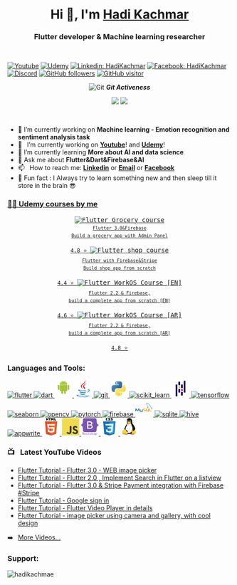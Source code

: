 <!-- ME  -->
<h1 align="center">Hi 👋, I'm 
  <a href="https://www.youtube.com/channel/UCTGDYkqUtgCelc6G09LUm6w">Hadi Kachmar </a>
</h1>
<!--  What am I? -->
<h3 align="center">Flutter developer & Machine learning researcher</h3>

<br/>
<!-- Social -->

[![Youtube](https://img.shields.io/static/v1?label=Coding%20with%20Hadi&message=Subscribe&logo=YouTube&color=FF0000&style=for-the-badge)][youtube] 
[![Udemy](https://img.shields.io/badge/Udemy-A435F0?style=for-the-badge&logo=Udemy&logoColor=white)][udemy]
[![Linkedin: HadiKachmar](https://img.shields.io/badge/-CONNECT-blue?style=for-the-badge&logo=Linkedin&link=https://www.linkedin.com/in/hadi-kachmar-27a56a177/)][linkedin]
[![Facebook: HadiKachmar](https://img.shields.io/badge/Facebook-1877F2?style=for-the-badge&logo=facebook&logoColor=white)][facebook]
[![Discord](https://img.shields.io/badge/Discord-blue?style=for-the-badge)][discord]
[![GitHub followers](https://img.shields.io/github/followers/hadikachmar3?logo=GitHub&style=for-the-badge)][github]
[![GitHub visitor](http://estruyf-github.azurewebsites.net/api/VisitorHit?user=hadikachmar3&repo=Bgstatic&countColorcountColor&countColor=%23007EC6)][github]


<p align="center"> 
   <img src="https://media.giphy.com/media/W5eoZHPpUx9sapR0eu/giphy.gif" width="30px" height="30px" alt="Git"/> 
   <i>
      <b>Git Activeness</b>
   </i>
</p>
<!--  Stats -->
<p align= "center">
   <img height= "150" src="https://github-readme-stats.vercel.app/api?username=hadikachmar3&show_icons=true&theme=radical" />
   <img height= "150" src="https://github-readme-stats.vercel.app/api/top-langs/?username=hadikachmar3&layout=compact&show_icons=true&theme=radical" />
</p>



</br>

- 🔭 I’m currently working on **Machine learning - Emotion recognition and sentiment analysis task**
- 🔭 &ensp;I’m currently working on [**Youtube**][youtube]! and [**Udemy**][udemy]!
- 🌱 I’m currently learning **More about AI and data science**
- 💬 Ask me about **Flutter&Dart&Firebase&AI**
- 📫 &ensp;How to reach me: [**Linkedin**][linkedin] or [**Email**][email] or [**Facebook**][facebook]
- 🍺 Fun fact : I Always try to learn something new and then sleep till it store in the brain 😎

<!--  Udemy courses-->
<h3>
  <a href="https://www.udemy.com/user/hadi-kachmar-2/">
    👨‍🏫 Udemy courses by me
  </a>
</h3>
  
<p align= "center">
  <a href="https://www.udemy.com/course/flutter-210firebase-build-a-grocery-app-with-admin-panel/">
     <kbd>
        <img height= "150" src="https://user-images.githubusercontent.com/38382273/169706415-db712fed-3620-42ae-af77-6befcbc65d81.png" alt="Flutter Grocery course">
        <br>
        <font size="1">Flutter 3.0&Firebase <br> Build a grocery app with Admin Panel</font>
        <br><br>
        <font size="2"> 4.8 ⭐ </font>
     </kbd>
  </a>
  <a href="https://www.udemy.com/course/flutter-with-firebase-build-an-e-commerce-app-from-scratch/">
     <kbd>
        <img height= "150" src="https://cdn-thumbs.comidoc.net/750/webp/3715884_a2d1_3.webp" alt="Flutter shop course">
        <br>
        <font size="1">Flutter with Firebase&Stripe<br>Build shop app from scratch</font>
        <br><br>
        <font size="2"> 4.4 ⭐ </font>
     </kbd>
  </a>
  <a href="https://www.udemy.com/course/flutter-22-firebase-build-a-complete-app-from-scratch/">
     <kbd>
        <img height= "150" src="https://user-images.githubusercontent.com/38382273/140496712-67888490-e76e-4320-930f-89c6ece4e4bd.png" alt="Flutter WorkOS Course [EN]">
        <br>
        <font size="1">Flutter 2.2 & Firebase,<br>build a complete app from scratch [EN]</font>
        <br><br>
        <font size="2"> 4.6 ⭐ </font>
     </kbd>
  </a>
  <a href="https://www.udemy.com/course/flutter-22firebase/">
     <kbd>
        <img height= "150" src="https://user-images.githubusercontent.com/38382273/140496706-c08a629a-9372-4416-804e-f3d45f0cb59d.png" alt="Flutter WorkOS Course [AR]">
        <br>
        <font size="1">Flutter 2.2 & Firebase,<br>build a complete app from scratch [AR]</font>
        <br><br>
        <font size="2"> 4.8 ⭐ </font>
      </kbd>
   </a>
</p>


<h3 align="left">Languages and Tools:</h3>
<!--  Skills -->
<p align="left">
<!-- Flutter     -->
  <a href="https://flutter.dev" target="_blank" rel="noreferrer">
    <img src="https://www.vectorlogo.zone/logos/flutterio/flutterio-icon.svg" alt="flutter" width="40" height="40"/> 
  </a>
<!--   Dart   -->
  <a href="https://dart.dev" target="_blank" rel="noreferrer"> 
    <img src="https://www.vectorlogo.zone/logos/dartlang/dartlang-icon.svg" alt="dart" width="40" height="40"/> 
  </a> 
<!--  Android  -->
  <a href="https://developer.android.com" target="_blank" rel="noreferrer">
    <img src="https://raw.githubusercontent.com/devicons/devicon/master/icons/android/android-original-wordmark.svg" alt="android" width="40" height="40"/>     </a>
<!-- Java   -->
  <a href="https://www.java.com" target="_blank" rel="noreferrer"> 
    <img src="https://raw.githubusercontent.com/devicons/devicon/master/icons/java/java-original.svg" alt="java" width="40" height="40"/> 
  </a>
<!-- Git  -->
  <a href="https://git-scm.com/" target="_blank" rel="noreferrer"> 
    <img src="https://www.vectorlogo.zone/logos/git-scm/git-scm-icon.svg" alt="git" width="40" height="40"/> 
  </a>
  
<!--   Python   -->
  <a href="https://www.python.org" target="_blank" rel="noreferrer"> 
    <img src="https://raw.githubusercontent.com/devicons/devicon/master/icons/python/python-original.svg" alt="python" width="40" height="40"/> 
  </a> 
<!--   Scikit learn   -->
  <a href="https://scikit-learn.org/" target="_blank" rel="noreferrer"> 
    <img src="https://upload.wikimedia.org/wikipedia/commons/0/05/Scikit_learn_logo_small.svg" alt="scikit_learn" width="40" height="40"/>
  </a> 
<!--  Pandas -->
  <a href="https://pandas.pydata.org/" target="_blank" rel="noreferrer"> 
    <img src="https://raw.githubusercontent.com/devicons/devicon/2ae2a900d2f041da66e950e4d48052658d850630/icons/pandas/pandas-original.svg" alt="pandas" width="40" height="40"/> 
  </a> 
<!--   Tensorflow   -->
  <a href="https://www.tensorflow.org" target="_blank" rel="noreferrer">
      <img src="https://www.vectorlogo.zone/logos/tensorflow/tensorflow-icon.svg" alt="tensorflow" width="40" height="40"/> 
  </a> 
<!--   Seaborn   -->
  <a href="https://seaborn.pydata.org/" target="_blank" rel="noreferrer"> 
    <img src="https://seaborn.pydata.org/_images/logo-mark-lightbg.svg" alt="seaborn" width="40" height="40"/> 
  </a> 
<!--   OpenCV   -->
  <a href="https://opencv.org/" target="_blank" rel="noreferrer"> 
    <img src="https://www.vectorlogo.zone/logos/opencv/opencv-icon.svg" alt="opencv" width="40" height="40"/>
  </a> 
<!--  Pytorch  -->
  <a href="https://pytorch.org/" target="_blank" rel="noreferrer"> <img src="https://www.vectorlogo.zone/logos/pytorch/pytorch-icon.svg" alt="pytorch" width="40" height="40"/> 
  </a>
  
<!--   Firebase -->
  <a href="https://firebase.google.com/" target="_blank" rel="noreferrer"> 
    <img src="https://www.vectorlogo.zone/logos/firebase/firebase-icon.svg" alt="firebase" width="40" height="40"/> 
  </a> 
<!-- Mysql  -->
  <a href="https://www.mysql.com/" target="_blank" rel="noreferrer"> 
    <img src="https://raw.githubusercontent.com/devicons/devicon/master/icons/mysql/mysql-original-wordmark.svg" alt="mysql" width="40" height="40"/> 
  </a> 
 <!--   Sqlite   -->
  <a href="https://www.sqlite.org/" target="_blank" rel="noreferrer">
    <img src="https://www.vectorlogo.zone/logos/sqlite/sqlite-icon.svg" alt="sqlite" width="40" height="40"/> 
  </a> 
<!--   Hive   -->
  <a href="https://hive.apache.org/" target="_blank" rel="noreferrer"> 
    <img src="https://www.vectorlogo.zone/logos/apache_hive/apache_hive-icon.svg" alt="hive" width="40" height="40"/>
  </a>
<!-- Appwrite -->
  <a href="https://appwrite.io" target="_blank" rel="noreferrer"> 
    <img src="https://www.vectorlogo.zone/logos/appwriteio/appwriteio-icon.svg" alt="appwrite" width="40" height="40"/> 
  </a> 
  
<!--  Html    -->
  <a href="https://www.w3.org/html/" target="_blank" rel="noreferrer">
    <img src="https://raw.githubusercontent.com/devicons/devicon/master/icons/html5/html5-original-wordmark.svg" alt="html5" width="40" height="40"/> 
  </a> 
<!-- Javascript -->
  <a href="https://developer.mozilla.org/en-US/docs/Web/JavaScript" target="_blank" rel="noreferrer">
    <img src="https://raw.githubusercontent.com/devicons/devicon/master/icons/javascript/javascript-original.svg" alt="javascript" width="40" height="40"/> 
  </a>
<!--   Bootstap -->
  <a href="https://getbootstrap.com" target="_blank" rel="noreferrer"> 
    <img src="https://raw.githubusercontent.com/devicons/devicon/master/icons/bootstrap/bootstrap-plain-wordmark.svg" alt="bootstrap" width="40" height="40"/?
  </a> 
<!-- CSS -->
  <a href="https://www.w3schools.com/css/" target="_blank" rel="noreferrer"> 
    <img src="https://raw.githubusercontent.com/devicons/devicon/master/icons/css3/css3-original-wordmark.svg" alt="css3" width="40" height="40"/> 
  </a> 

<!--  Linux  -->
  <a href="https://www.linux.org/" target="_blank" rel="noreferrer"> 
    <img src="https://raw.githubusercontent.com/devicons/devicon/master/icons/linux/linux-original.svg" alt="linux" width="40" height="40"/>
  </a> 


</p>

### 📺 &ensp;Latest YouTube Videos

<!-- YOUTUBE:START -->
- [Flutter Tutorial - Flutter 3.0 - WEB image picker](https://youtu.be/VMmQ0Gx7LAA)
- [Flutter Tutorial - Flutter 2.0 , Implement Search in Flutter on a listview](https://www.youtube.com/watch?v=XIyyZpZiHWc&t=9s)
- [Flutter Tutorial - Flutter 3.0 & Stripe Payment integration with Firebase #Stripe](https://youtu.be/BR4sF_VzV0w)
- [Flutter Tutorial - Google sign in](https://www.youtube.com/watch?v=S0PsfbyVIhk)
- [Flutter Tutorial - Flutter Video Player in details](https://www.youtube.com/watch?v=N0lUBVYl1hI)
- [Flutter Tutorial - image picker using camera and gallery, with cool design](https://www.youtube.com/watch?v=7G9cVze5eJU)
<!-- YOUTUBE:END -->

➡️ &ensp;[More Videos...](https://www.youtube.com/channel/UCTGDYkqUtgCelc6G09LUm6w/videos)

 
<h3 align="left">Support:</h3>
<p>
  <a href="https://www.buymeacoffee.com/hadikachmae"> 
    <img align="left" src="https://cdn.buymeacoffee.com/buttons/v2/default-yellow.png" height="50" width="210" alt="hadikachmae" />
  </a>
</p>

<!--  Trophies-->
<!-- </br></br></br><hr></br>
<p align="center"> 
    <img src="https://github-profile-trophy.vercel.app/?username=hadikachmar3&theme=radical" alt="hadikachmar3" />
</p>
</br> -->

[udemy]: https://www.udemy.com/user/hadi-kachmar-2/
[youtube]: https://www.youtube.com/channel/UCTGDYkqUtgCelc6G09LUm6w
[linkedin]: https://www.linkedin.com/in/hadi-kachmar-27a56a177/
[github]: https://github.com/hadikachmar3
[email]: mailto:flutterer.dev@gmail.com
[facebook]: https://www.facebook.com/Coding-with-Hadi-113431577650864/
[discord]: https://discord.gg/MhnKaY5qdK
